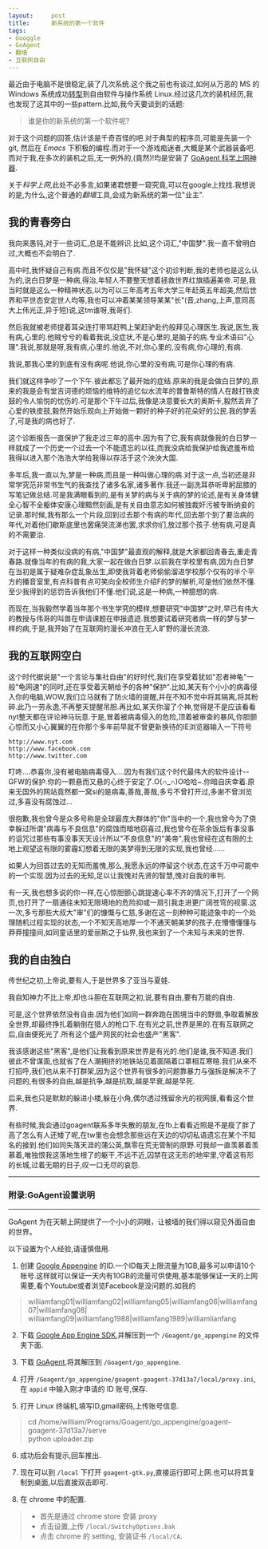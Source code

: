 ```yaml
---
layout:     post
title:      新系统的第一个软件
tags: 
- Googgle
- GoAgent
- 翻墙
- 互联网自由
---
```


最近由于电脑不是很稳定,装了几次系统.这个我之前也有谈过,如何从万恶的 MS 的 Windows 系统成功[转型](http://williamlfang.github.io/cn/2014/01/window-2-linux/)到自由软件与操作系统 Linux.经过这几次的装机经历,我也发现了这其中的一些pattern.比如,我今天要谈到的话题:
> 谁是你的新系统的第一个软件呢?

对于这个问题的回答,估计该是千奇百怪的吧.对于典型的程序员,可能是先装一个 git, 然后在 *Emacs* 下积极的编程.而对于一个游戏痴迷者,大概是某个武器装备吧.而对于我,在多次的装机之后,无一例外的,(竟然)!均是安装了 [GoAgent 科学上网神器](https://code.google.com/p/goagent/).

关于*科学上网*,此处不必多言,如果诸君想要一窥究竟,可以在google上找找.我想说的是,为什么,这个普通的*翻墙*工具,会成为新系统的第一位"业主".

## 我的青春旁白

我向来愚钝,对于一些词汇,总是不能辨识.比如,这个词汇,"中国梦".我一直不曾明白过,大概也不会明白了.

高中时,我怀疑自己有病.而且不仅仅是"我怀疑"这个初诊判断,我的老师也是这么认为的,说白日梦是一种病,得治,年轻人不要整天想着拯救世界红旗插遍美帝.可是,我当时就是这么一种精神状态,以为可以三年高考五年大学三年赶英五年超美,然后世界和平世态安定世人均等,我也可以冲着某某领导某某"长"(音,zhang,上声,意同高大上伟光正,异于短)说,这tm谁呀,我哥们.

然后我就被老师提着耳朵连打带骂赶鸭上架赶驴赴约般拜见心理医生.我说,医生,我有病,心里的.他贼兮兮的看着我说,没症状,不是心里的,是脑子的病.专业术语曰"心理".我说,那就是呀,我有病,心里的.他说,不对,你心里的,没有病,你心理的,有病.

我说,那我心里的到底有没有病呢.他说,你心里的没有病,可是你心理的有病.

我们就这样争吵了一个下午.彼此都忘了最开始的症结.原来的我是会做白日梦的,原来的我是会有堂吉诃德的烦恼的维特的追忆似水流年的普鲁斯特的情人在敲打铁皮鼓的令人愉悦的忧伤的.可是那个下午过后,我像是决意要长大的奥斯卡,毅然丢弃了心爱的铁皮鼓,毅然开始乐观向上开始做一颗好的种子好的花朵好的公民.我的梦丢了,可是我的病也好了.

这个诊断报告一直保护了我走过三年的高中.因为有了它,我有病就像我的白日梦一样就成了一个历史一个过去一个不能遗忘的以往,而我没病给我保护给我遮羞布给我得以进入那个浩浩大学给我得以存活于这个泱泱大国.

多年后,我一直以为,梦是一种病,而且是一种叫做心理的病.对于这一点,当初还是非常学究范非常书生气的我查找了诸多名家,诸多著作.我还一副洗耳恭听卑躬屈膝的写笔记做总结.可是我满眼看到的,是有关梦的病与关于病的梦的论述,是有关身体健全心智不全躯体安康心理黯然刻画,是有关自由意志如何被独裁奸污被专断纳妾的记录.那时候,我有那么一个片段,回到过去那个有病的年代,回去那个到了要治病的年代,对着他们歇斯底里也罢痛哭流涕也罢,求求你们,放过那个孩子.他有病,可是真的不需要治.

对于这样一种类似没病的有病,"中国梦"最直观的解释,就是大家都回青春去,重走青春路.就像当年的有病的我,大家一起在做白日梦.以前我在学校里有病,因为白日梦在当初是属于疑难杂症乱象丛生,即使我背着老师偷偷溜进学校那个仅有的半个平方的播音室里,有点科普有点可笑向全校师生介绍F的梦的解析,可是他们依然不懂.至少我得到的惩罚告诉我他们不懂.他们说,这是一种病,一种臆想的病.

而现在,当我毅然学着当年那个书生学究的模样,想要研究"中国梦"之时,早已有伟大的教授与伟哥的叫兽在申请课题在申报遗迹.我想要试着研究者病一样的梦与梦一样的病,于是,我开始了在互联网的漫长冲浪在无人旷野的漫长流浪.

## 我的互联网空白

这个时代据说是"一个言论与集社自由"的好时代,我们在享受着犹如"忍者神龟"一般"龟网速"的同时,还在享受着天朝给予的各种"保护".比如,某天有个小小的病毒侵入你的电脑,WOW,我们立马就有了防火墙的提醒,并在不知不觉中将其隔离,将其粉碎.此乃一劳永逸,不再整天提醒吊胆.再比如,某天你溜了个神,觉得是不是应该看看nyt整天都在评论神马玩意.于是,冒着被病毒侵入的危险,顶着被审查的暴风,你胆颤心惊而又小心翼翼的在你那个多年前早就不曾更新换待的IE浏览器输入一下符号

    http://www.nyt.com
    http://www.facebook.com
    http://www.twitter.com
    
叮咚....恭喜你,没有被电脑病毒侵入....因为有我们这个时代最伟大的软件设计--GFW的保护.你的一颗悬而又悬的心终于安定了.O(∩_∩)O哈哈~.你暗自庆幸着.原来无国外的网站竟然都一窝si的是病毒,善哉,善哉,多亏不曾打开过,多谢不曾浏览过,多喜没有腐蚀过...

很抱歉,我也曾今是众多号称是全球最庞大群体的"你"当中的一个,我也曾今为了侥幸躲过所谓"病毒与不良信息"的腐蚀而暗地窃喜过,我也曾今在茶余饭后有事没事的诅咒过那些有事没事天天设计所以"不良信息"的"美帝",我也曾经在这有限的土地上观望这有限的雾霾幻想着无限的美梦得到无限的实现,我也曾经......

如果人为回首过去的无知而羞愧,那么,我愿永远的停留这个状态,在这千万中可能中的一个实现.因为过去的无知,足以让我愧对先贤的智慧,愧对自我的审判.

有一天,我也想多说的你一样,在心惊胆颤心跳提速心率不齐的情况下,打开了一个网页,也打开了一扇通往未知无限境地的危险抑或一扇引我走进更广阔苍穹的视窗.这一次,多亏那些大叔大"审"们的慷慨与仁慈,多谢在这一刻种种可能迹象中的一个处理随机过程实现的状态,一个不知天高地厚一个不通天朝美梦的孩子,在懵懵懂懂与莽莽撞撞间,如同童话里的爱丽斯之于仙界,我也来到了一个未知与未来的世界.

## 我的自由独白

传世纪之初,上帝说,要有人,于是世界多了亚当与夏娃.

我自知神力不比上帝,却也斗胆在互联网之初,说,要有自由,要有万能的自由.

可是,这个世界依然没有自由.因为他们如同一群奔跑在困境当中的野兽,争取着解放全世界,却最终挣扎着躺倒在猎人的枪口下.在有光之前,世界是黑的.在有互联网之后,自由便死光了.所有这个盛产网民的社会也盛产"黑客".

我该感谢这些"黑客",是他们让我看到原来世界是有光的.他们是谁,我不知道.我们彼此不曾谋面,也就省了在人潮拥挤的地铁站见着面隔着口罩相互寒暄.我们从来不打招呼,我们也从来不打群架,因为这个世界有很多的问题靠暴力与强拆是解决不了问题的,有很多的自由,越是抗争,越是抗取,越是早衰,越是早死.

后来,我也只是默默的躲进小楼,躲在小角,偶尔透过残留余光的视网膜,看看这个世界.

有些时候,我会通过goagent联系多年失散的朋友,在fb上看看近照是不是瘦了胖了高了怎么有人还矮了呢,在tw里也会想念那些远在天边的切切私语遗忘在某个不知名的接到.他们如同失落天涯的蒲公英,飘零在荒无管制的原野.可我却一直羡慕着羡慕着,唯独恨我这落地生根了的躯干,不远不近,囚禁在这无形的地牢里,守着这有形的长城,过着无期的日子,叹一口无尽的哀怨.


----
### 附录:GoAgent设置说明
----
GoAgent 为在天朝上网提供了一个小小的洞眼，让被墙的我们得以窥见外面自由的世界。

以下设置为个人经验,请谨慎借用.

1. 创建 [Google Appengine](https://appengine.google.com/) 的ID.一个ID每天上限流量为1GB,最多可以申请10个账号.这样就可以保证一天内有10GB的流量可供使用,基本能够保证一天的上网需要,看个Youtube或者浏览Facebook是没问题的.如我的
> williamfang01|williamfang02|williamfang05|williamfang06|williamfang07|williamfang08|   
> williamfang09|williamfang1988|williamfang1989|williamlianfang

2. 下载 [Google App Engine SDK](https://developers.google.com/appengine/downloads?hl=zh-cn),并解压到一个 `/Goagent/go_appengine` 的文件夹下面.

3. 下载 [GoAgent](https://code.google.com/p/goagent/),将其解压到 `/Goagent/go_appengine`.

4. 打开 `/Goagent/go_appengine/goagent-goagent-37d13a7/local/proxy.ini`,在 `appid` 中输入刚才申请的 ID 账号,保存.

5. 打开 Linux 终端机,填写ID,gmail密码,上传账号信息.
> cd /home/william/Programs/Goagent/go_appengine/goagent-goagent-37d13a7/serve    <br>
> python uploader.zip

6. 成功后会有提示,回车推出.

7. 现在可以到 `/local` 下打开 `goagent-gtk.py`,直接运行即可上网.也可以将其复制到桌面,以后直接双击即可.

8. 在 chrome 中的配置.
>+ 首先是通过 chrome store 安装 proxy
>+ 点击设置,上传 `/local/SwitchyOptions.bak`
>+ 点击 chrome 的 setting, 安装证书 `/local/CA`.

















